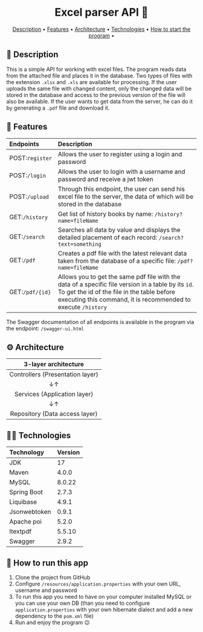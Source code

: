 <h1 align="center">
  Excel parser API 📑
</h1>

<p align="center">
  <a href="#-description">Description</a> •
  <a href="#-features">Features</a> •
  <a href="#-architecture">Architecture</a> •
  <a href="#-technologies">Technologies</a> •
  <a href="#-how-to-start-the-program">How to start the program</a> •
</p>

## 📃 Description
This is a simple API for working with excel files. The program reads data from the attached file and places it in the database.
Two types of files with the extension `.xlsx` and `.xls` are available for processing.
If the user uploads the same file with changed content, only the changed data will be stored in the database and access to the previous version of the file will also be available.
If the user wants to get data from the server, he can do it by generating a `.pdf` file and download it.

## 🚀 Features
| Endpoints       | Description                                                                                                                                                                                                        |
|:----------------|:-------------------------------------------------------------------------------------------------------------------------------------------------------------------------------------------------------------------|
| POST:`register` | Allows the user to register using a login and password                                                                                                                                                             |
| POST:`/login`   | Allows the user to login with a username and password and receive a jwt token                                                                                                                                      |
| POST:`/upload`  | Through this endpoint, the user can send his excel file to the server, the data of which will be stored in the database                                                                                            |
| GET:`/history`  | Get list of history books by name: `/history?name=fileName`                                                                                                                                                        |
| GET:`/search`   | Searches all data by value and displays the detailed placement of each record: `/search?text=something`                                                                                                            |
| GET:`/pdf`      | Creates a pdf file with the latest relevant data taken from the database of a specific file: `/pdf?name=fileName`                                                                                                  |
| GET:`/pdf/{id}` | Allows you to get the same pdf file with the data of a specific file version in a table by its `id`. To get the id of the file in the table before executing this command, it is recommended to execute `/history` |
The Swagger documentation of all endpoints is available in the program via the endpoint: `/swagger-ui.html`

## ⚙ Architecture
|         3-layer architecture        |
|:-----------------------------------:|
|   Controllers (Presentation layer)  |
|                  ↓↑                 |
|    Services (Application layer)     |
|                  ↓↑                 |
|    Repository (Data access layer)   |

## 🧑‍💻 Technologies
| Technology             | Version |
|:-----------------------|:--------|
| JDK                    | 17      |
| Maven                  | 4.0.0   |
| MySQL                  | 8.0.22  |
| Spring Boot            | 2.7.3   |
| Liquibase              | 4.9.1   |
| Jsonwebtoken           | 0.9.1   |
| Apache poi             | 5.2.0   |
| Itextpdf               | 5.5.10  |
| Swagger                | 2.9.2   |

## 📎 How to run this app
1. Clone the project from GitHub
2. Configure `/resources/application.properties` with your own URL, username and password
3. To run this app you need to have on your computer installed MySQL or you can use your own DB (than you need to configure `application.properties` with your own hibernate dialect and add a new dependency to the `pom.xml` file)
4. Run and enjoy the program 😉

